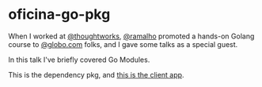 # oficina-go-pkg

When I worked at [@thoughtworks](https://github.com/thoughtworks), [@ramalho](https://github.com/ramalho) promoted a hands-on Golang course to [@globo.com](https://github.com/globocom) folks, and I gave some talks as a special guest.

In this talk I've briefly covered Go Modules.

This is the dependency pkg, and [this is the client app](https://github.com/gritt/oficina-go-client).

